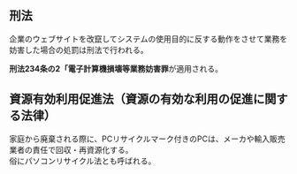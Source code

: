 ## 刑法

企業のウェブサイトを改竄してシステムの使用目的に反する動作をさせて業務を妨害した場合の処罰は刑法で行われる。

**刑法234条の2「電子計算機損壊等業務妨害罪**が適用される。

## 資源有効利用促進法（資源の有効な利用の促進に関する法律）

家庭から廃棄される際に、PCリサイクルマーク付きのPCは、メーカや輸入販売業者の責任で回収・再資源化する。<br>
俗にパソコンリサイクル法とも呼ばれる。